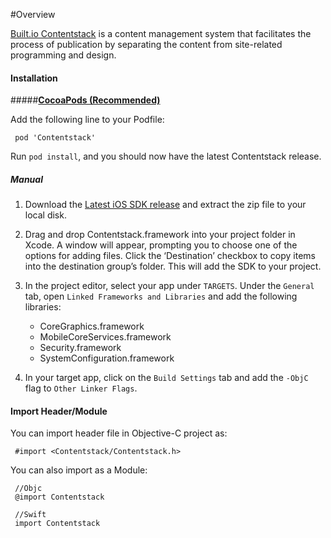 #Overview

[Built.io Contentstack](https://www.built.io/products/contentstack/overview) is a content management system that facilitates the process of publication by separating the content from site-related programming and design.

#### Installation
#####**[CocoaPods (Recommended)](https://cocoapods.org)**

Add the following line to your Podfile:  

     pod 'Contentstack'

Run `pod install`, and you should now have the latest Contentstack release.


##### Manual

1. Download the [Latest iOS SDK release](https://github.com/raweng/BuiltIOContentstack-iOS/releases) and extract the zip file to your local disk.

2. Drag and drop Contentstack.framework into your project folder in Xcode. 
    A window will appear, prompting you to choose one of the options for adding files. Click the ‘Destination’ checkbox to copy items into the destination group’s folder. This will add  the SDK to your project.

3. In the project editor, select your app under `TARGETS`. Under the `General` tab, open `Linked Frameworks and Libraries` and add the following libraries:
     - CoreGraphics.framework
     - MobileCoreServices.framework
     - Security.framework
     - SystemConfiguration.framework

4. In your target app, click on the `Build Settings` tab and add the `-ObjC` flag to `Other Linker Flags`.


#### Import Header/Module
You can import header file in Objective-C project as:

     #import <Contentstack/Contentstack.h>

You can also import as a Module:

     //Objc
     @import Contentstack

     //Swift
     import Contentstack

